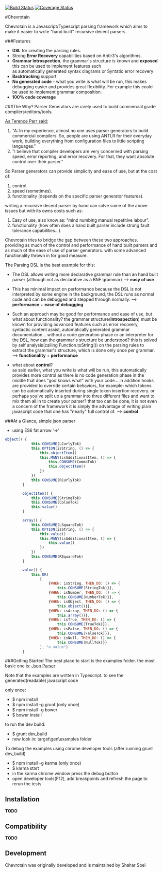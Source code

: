 [![Build Status](https://travis-ci.org/SAP/chevrotain.svg?branch=master)](https://travis-ci.org/SAP/chevrotain)
[![Coverage Status](https://coveralls.io/repos/SAP/chevrotain/badge.svg?branch=master)](https://coveralls.io/r/SAP/chevrotain?branch=master)

#Chevrotain

   
Chevrotain is a Javascript/Typescript parsing framework which aims to make it easier to write "hand built" recursive decent parsers.
   
###Features
  * **DSL** for creating the parsing rules.
  * Strong **Error Recovery** capabilities based on Antlr3's algorithms.
  * **Grammar Introspection**, the grammar's structure is known and **exposed** this can be used to implement features such     
    as automatically generated syntax diagrams or Syntatic error recovery
  * **Backtracking** support 
  * **No generated code** - what you write is what will be run, this makes debugging easier and provides great flexibility. For example this could be used to implement grammar composition.
   * **100% code coverage** 
   
###The Why?
Parser Generators are rarely used to build commercial grade compilers/editors/tools.
   
[As Terence Parr said:](https://theantlrguy.atlassian.net/wiki/pages/viewpage.action?pageId=1900547) 

  1. "A: In my experience, almost no one uses parser generators to build commercial compilers. 
      So, people are using ANTLR for their everyday work, building everything from configuration files to little 
      scripting languages."
  2. "I believe that compiler developers are very concerned with parsing speed, error reporting, 
      and error recovery. For that, they want absolute control over their parser."
   
So Parser generators can provide simplicity and ease of use, but at the cost of:
 
1. control.
2. speed (sometimes).
3. functionality (depends on the specific parser generator features).
   
writing a recursive decent parser by hand can solve some of the above issues but with its owns costs such as:

1. Easy of use, also know as: "mind numbing manual repetitive labour".
2. functionality (how often does a hand built parser include strong fault tolerance capabilities...).

 
Chevrotain tries to bridge the gap between these two approaches.
providing as much of the control and performance of hand built parsers and as much of the ease of use of parser generators. with some advanced functionality thrown in for good measure.
   
   
The Parsing DSL is the best example for this:
   
   * The DSL allows writing more declarative grammar rule than an hand built parser (although not as declarative as a BNF grammar) --> **easy of use**
   * This has minimal impact on performance because the DSL is not interpreted by some engine in the background,
     the DSL runs as normal code and can be debugged and stepped through normally. --> **performance** + **ease of debugging**
   * Such an approach may be good for performance and ease of use, but what about functionality? 
     the grammar structure(**Introspection**) must be known for providing advanced features such as error recovery, 
     syntactic content assist, automatically generated grammar documentation... without a code generation phase or an interpreter for the DSL, 
     how can the grammar's structure be understood? this is solved by self analysis(calling Function.toString()) on the parsing rules to extract the grammar's structure,
     which is done only once per grammar. --> **functionality** + **performance**
   
   * what about **control**?  
     as said earlier, what you write is what will be run, 
     this automatically provides more control as there is no code generation phase in the middle that does "god knows what" with your code... 
     in addition hooks are provided to override certain behaviors, for example: which tokens can be automatically inserted during single token insertion recovery.
     or perhaps you've split up a grammar into three different files and want to mix them all in to create your parser? that too can be done,
     it is not even a concern of the framework it is simply the advantage of writing plain javascript code that one has "nearly" full control of. --> **control**
   
   
   
###At a Glance, simple json parser

   * using ES6 fat arrow '=>'

   ```JavaScript
   object() {
               this.CONSUME(LCurlyTok)
               this.OPTION(isString, () => {
                   this.objectItem()
                   this.MANY(isAdditionalItem, () => {
                       this.CONSUME(CommaTok)
                       this.objectItem()
                   })
               })
               this.CONSUME(RCurlyTok)
           }
   
           objectItem() {
               this.CONSUME(StringTok)
               this.CONSUME(ColonTok)
               this.value()
           }
   
           array() {
               this.CONSUME(LSquareTok)
               this.OPTION(isString, () => {
                   this.value()
                   this.MANY(isAdditionalItem, () => {
                       this.value()
                   })
               })
               this.CONSUME(RSquareTok)
           }
   
           value() {
               this.OR(
                   [
                       {WHEN: isString, THEN_DO: () => {
                           this.CONSUME(StringTok)}},
                       {WHEN: isNumber, THEN_DO: () => {
                           this.CONSUME(NumberTok)}},
                       {WHEN: isObject, THEN_DO: () => {
                           this.object()}},
                       {WHEN: isArray, THEN_DO: () => {
                           this.array()}},
                       {WHEN: isTrue, THEN_DO: () => {
                           this.CONSUME(TrueTok)}},
                       {WHEN: isFalse, THEN_DO: () => {
                           this.CONSUME(FalseTok)}},
                       {WHEN: isNull, THEN_DO: () => {
                           this.CONSUME(NullTok)}}
                   ], "a value")
           }
   ```



###Getting Started
The best place to start is the examples folder.
the most basic one is: [Json Parser](https://github.com/SAP/chevrotain/blob/master/examples/jsonParserOnly/jsonParser.ts)


Note that the examples are written in Typescript.
to see the generated(readable) javascript code 

only once:
* $ npm install
* $ npm install -g grunt (only once)
* $ npm install -g bower
* $ bower install

to run the dev build:
* $ grunt dev_build
* now look in: target\gen\examples folder

To debug the examples using chrome developer tools (after running grunt dev_build)

* $ npm install -g karma (only once)
* $ karma start
* in the karma chrome window press the debug button   
* open developer tools(F12), add breakpoints and refresh the page to rerun the tests

Installation
------------
**TODO**


Compatibility
-------------
**TODO**

Development
-----------
Chevrotain was originally developed and is maintained by Shahar Soel